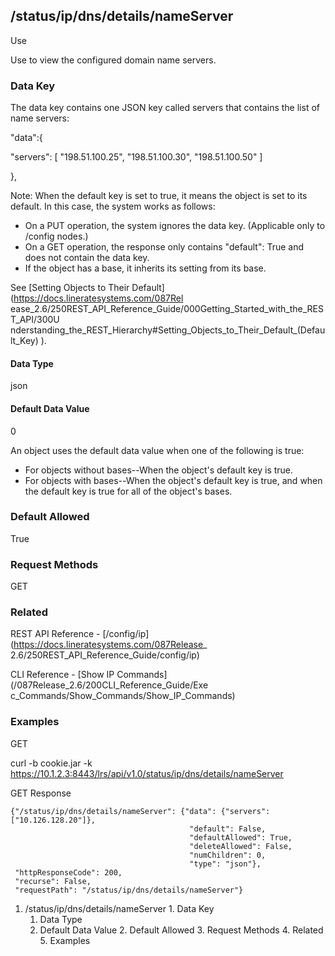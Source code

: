 ## /status/ip/dns/details/nameServer

Use

Use to view the configured domain name servers.

### Data Key

The data key contains one JSON key called servers that contains the list of
name servers:

"data":{

"servers": [ "198.51.100.25", "198.51.100.30", "198.51.100.50" ]

},

Note: When the default key is set to true, it means the object is set to its
default. In this case, the system works as follows:

  * On a PUT operation, the system ignores the data key. (Applicable only to /config nodes.)
  * On a GET operation, the response only contains "default": True and does not contain the data key.
  * If the object has a base, it inherits its setting from its base.

See [Setting Objects to Their Default](https://docs.lineratesystems.com/087Rel
ease_2.6/250REST_API_Reference_Guide/000Getting_Started_with_the_REST_API/300U
nderstanding_the_REST_Hierarchy#Setting_Objects_to_Their_Default_(Default_Key)
).

#### Data Type

json

#### Default Data Value

0

An object uses the default data value when one of the following is true:

  * For objects without bases--When the object's default key is true.
  * For objects with bases--When the object's default key is true, and when the default key is true for all of the object's bases.

### Default Allowed

True

### Request Methods

GET

### Related

REST API Reference - [/config/ip](https://docs.lineratesystems.com/087Release_
2.6/250REST_API_Reference_Guide/config/ip)

CLI Reference -  [Show IP Commands](/087Release_2.6/200CLI_Reference_Guide/Exe
c_Commands/Show_Commands/Show_IP_Commands)

### Examples

GET

curl -b cookie.jar -k
https://10.1.2.3:8443/lrs/api/v1.0/status/ip/dns/details/nameServer

GET Response

    
    
    {"/status/ip/dns/details/nameServer": {"data": {"servers": ["10.126.128.20"]},
                                            "default": False,
                                            "defaultAllowed": True,
                                            "deleteAllowed": False,
                                            "numChildren": 0,
                                            "type": "json"},
     "httpResponseCode": 200,
     "recurse": False,
     "requestPath": "/status/ip/dns/details/nameServer"}
    

  1. /status/ip/dns/details/nameServer
    1. Data Key
      1. Data Type
      2. Default Data Value
    2. Default Allowed
    3. Request Methods
    4. Related
    5. Examples

